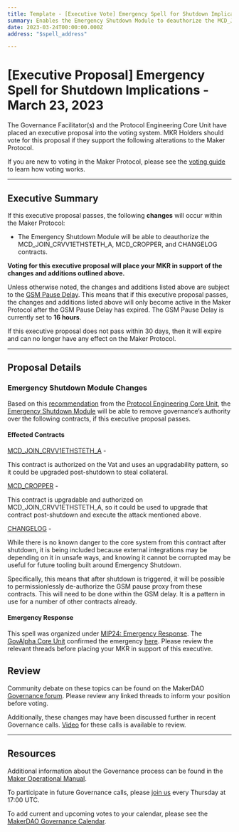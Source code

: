 ```yaml
---
title: Template - [Executive Vote] Emergency Spell for Shutdown Implications - March 23, 2023
summary: Enables the Emergency Shutdown Module to deauthorize the MCD_JOIN_CRVV1ETHSTETH_A, MCD_CROPPER, and CHANGELOG contracts to prevent malicious actions after shutdown.
date: 2023-03-24T00:00:00.000Z
address: "$spell_address"

---
```

# [Executive Proposal] Emergency Spell for Shutdown Implications - March 23, 2023

The Governance Facilitator(s) and the Protocol Engineering Core Unit have placed an executive proposal into the voting system. MKR Holders should vote for this proposal if they support the following alterations to the Maker Protocol.

If you are new to voting in the Maker Protocol, please see the [voting guide](https://manual.makerdao.com/governance/voting-in-makerdao/on-chain-governance) to learn how voting works.

---

## Executive Summary

If this executive proposal passes, the following **changes** will occur within the Maker Protocol:
- The Emergency Shutdown Module will be able to deauthorize the MCD_JOIN_CRVV1ETHSTETH_A, MCD_CROPPER, and CHANGELOG contracts.

**Voting for this executive proposal will place your MKR in support of the changes and additions outlined above.**

Unless otherwise noted, the changes and additions listed above are subject to the [GSM Pause Delay](https://manual.makerdao.com/parameter-index/core/param-gsm-pause-delay). This means that if this executive proposal passes, the changes and additions listed above will only become active in the Maker Protocol after the GSM Pause Delay has expired. The GSM Pause Delay is currently set to **16 hours**.

If this executive proposal does not pass within 30 days, then it will expire and can no longer have any effect on the Maker Protocol.

---

## Proposal Details

### Emergency Shutdown Module Changes

Based on this [recommendation](https://forum.makerdao.com/t/emergency-shutdown-governance-vulnerability-proposed-emergency-spell/20255) from the [Protocol Engineering Core Unit](https://mips.makerdao.com/mips/details/MIP39c2SP7), the [Emergency Shutdown Module](https://manual.makerdao.com/governance/emergency-shutdown) will be able to remove governance’s authority over the following contracts, if this executive proposal passes.

#### Effected Contracts 

[MCD_JOIN_CRVV1ETHSTETH_A](https://etherscan.io/address/0x82d8bfdb61404c796385f251654f6d7e92092b5d) -

This contract is authorized on the Vat and uses an upgradability pattern, so it could be upgraded post-shutdown to steal collateral.

[MCD_CROPPER](https://etherscan.io/address/0x8377cd01a5834a6ead3b7efb482f678f2092b77e) -

This contract is upgradable and authorized on MCD_JOIN_CRVV1ETHSTETH_A, so it could be used to upgrade that contract post-shutdown and execute the attack mentioned above.

[CHANGELOG](https://etherscan.io/address/0xda0ab1e0017debcd72be8599041a2aa3ba7e740f) - 

While there is no known danger to the core system from this contract after shutdown, it is being included because external integrations may be depending on it in unsafe ways, and knowing it cannot be corrupted may be useful for future tooling built around Emergency Shutdown.

Specifically, this means that after shutdown is triggered, it will be possible to permissionlessly de-authorize the GSM pause proxy from these contracts. This will need to be done within the GSM delay. It is a pattern in use for a number of other contracts already.

#### Emergency Response

This spell was organized under [MIP24: Emergency Response](https://mips.makerdao.com/mips/details/MIP24). The [GovAlpha Core Unit](https://mips.makerdao.com/mips/details/MIP39c2SP3) confirmed the emergency [here](https://forum.makerdao.com/t/emergency-spell-march-24-2023/20256). Please review the relevant threads before placing your MKR in support of this executive.


## Review

Community debate on these topics can be found on the MakerDAO [Governance forum](https://forum.makerdao.com/). Please review any linked threads to inform your position before voting.

Additionally, these changes may have been discussed further in recent Governance calls. [Video](https://www.youtube.com/playlist?list=PLLzkWCj8ywWNq5-90-Id6VPSsrk4OWVan) for these calls is available to review.

---

## Resources

Additional information about the Governance process can be found in the [Maker Operational Manual](https://manual.makerdao.com).

To participate in future Governance calls, please [join us](https://forum.makerdao.com/tag/pubcall-:-governance-and-risk) every Thursday at 17:00 UTC.

To add current and upcoming votes to your calendar, please see the [MakerDAO Governance Calendar](https://manual.makerdao.com/makerdao/calendars/governance-calendar).
